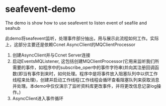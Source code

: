 seafevent-demo
==============

The demo is show how to use seafevent to listen event of seafile and seahub

此demo将seafevent监听，处理事件部分抽出，用与展示此流程如何工作。实际上，这部分主要还是依赖Ccnet AsyncClient的MQClientProcessor

1. 创建AsyncClient并与Ccnet Server连接
2. 启动EventsMQListener, 这包括创建MQClientProcessor(它用来监听我们所需要的事件，如程序中的subscribe_oper中的事件字符串)并向其注册回调函数(即当有事件到来时，如何处理。程序中是将事件放入阻塞队列中以供工作线程来处理)，创建并启动工作线程(工作线程会循环查看阻塞队列来获取消息并处理。本demo中仅仅演示了监听资料库更改事件，并将更改信息记录log操作。)
3. AsyncClient进入事件循环
